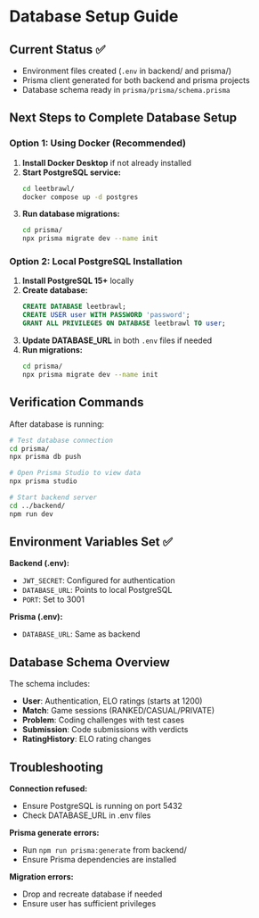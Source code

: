# Database Setup Guide

## Current Status ✅
- Environment files created (`.env` in backend/ and prisma/)
- Prisma client generated for both backend and prisma projects
- Database schema ready in `prisma/prisma/schema.prisma`

## Next Steps to Complete Database Setup

### Option 1: Using Docker (Recommended)
1. **Install Docker Desktop** if not already installed
2. **Start PostgreSQL service:**
   ```bash
   cd leetbrawl/
   docker compose up -d postgres
   ```
3. **Run database migrations:**
   ```bash
   cd prisma/
   npx prisma migrate dev --name init
   ```

### Option 2: Local PostgreSQL Installation
1. **Install PostgreSQL 15+** locally
2. **Create database:**
   ```sql
   CREATE DATABASE leetbrawl;
   CREATE USER user WITH PASSWORD 'password';
   GRANT ALL PRIVILEGES ON DATABASE leetbrawl TO user;
   ```
3. **Update DATABASE_URL** in both `.env` files if needed
4. **Run migrations:**
   ```bash
   cd prisma/
   npx prisma migrate dev --name init
   ```

## Verification Commands

After database is running:

```bash
# Test database connection
cd prisma/
npx prisma db push

# Open Prisma Studio to view data
npx prisma studio

# Start backend server
cd ../backend/
npm run dev
```

## Environment Variables Set ✅

**Backend (.env):**
- `JWT_SECRET`: Configured for authentication
- `DATABASE_URL`: Points to local PostgreSQL
- `PORT`: Set to 3001

**Prisma (.env):**
- `DATABASE_URL`: Same as backend

## Database Schema Overview

The schema includes:
- **User**: Authentication, ELO ratings (starts at 1200)
- **Match**: Game sessions (RANKED/CASUAL/PRIVATE)
- **Problem**: Coding challenges with test cases
- **Submission**: Code submissions with verdicts
- **RatingHistory**: ELO rating changes

## Troubleshooting

**Connection refused:**
- Ensure PostgreSQL is running on port 5432
- Check DATABASE_URL in .env files

**Prisma generate errors:**
- Run `npm run prisma:generate` from backend/
- Ensure Prisma dependencies are installed

**Migration errors:**
- Drop and recreate database if needed
- Ensure user has sufficient privileges